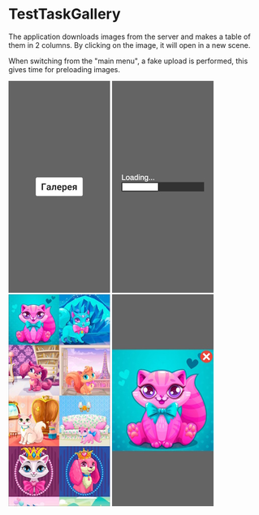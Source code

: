 # TestTaskGallery

The application downloads images from the server and makes a table of them in 2 columns. By clicking on the image, it will open in a new scene.

When switching from the "main menu", a fake upload is performed, this gives time for preloading images.
  
  
<img width="200" alt="1" src="https://github.com/LarkinDmitry/TestTaskGallery/blob/main/README/1.jpg"> <img width="200" alt="2" src="https://github.com/LarkinDmitry/TestTaskGallery/blob/main/README/2.jpg"> <img width="200" alt="3" src="https://github.com/LarkinDmitry/TestTaskGallery/blob/main/README/3.jpg"> <img width="200" alt="4" src="https://github.com/LarkinDmitry/TestTaskGallery/blob/main/README/4.jpg">
